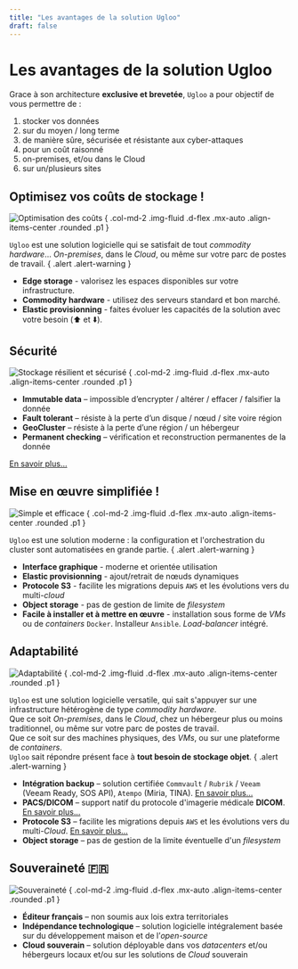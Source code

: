```yaml
---
title: "Les avantages de la solution Ugloo"
draft: false
---
```


# Les avantages de la solution Ugloo

Grace à son architecture **exclusive et brevetée**, `Ugloo` a pour objectif de vous permettre de :

1. stocker vos données
1. sur du moyen / long terme
1. de manière sûre, sécurisée et résistante aux cyber-attaques
1. pour un coût raisonné
1. on-premises, et/ou dans le Cloud
1. sur un/plusieurs sites


## Optimisez vos coûts de stockage !

![Optimisation des coûts](images/noun-cost-effective-3852380.png "[img]Optimisation des coûts")
{ .col-md-2 .img-fluid .d-flex .mx-auto .align-items-center .rounded .p1 }

`Ugloo` est une solution logicielle qui se satisfait de tout _commodity hardware_… _On-premises_, dans le _Cloud_, ou même sur votre parc de postes de travail.
{ .alert .alert-warning }

- **Edge storage** - valorisez les espaces disponibles sur votre infrastructure.
- **Commodity hardware** - utilisez des serveurs standard et bon marché.
- **Elastic provisionning** - faites évoluer les capacités de la solution avec votre besoin (⬆️ et ⬇️).

## Sécurité

![Stockage résilient et sécurisé](images/noun-safe-6206410.png "[img]Stockage résilient et sécurisé")
{ .col-md-2 .img-fluid .d-flex .mx-auto .align-items-center .rounded .p1 }

- **Immutable data** – impossible d’encrypter / altérer / effacer / falsifier la donnée
- **Fault tolerant** – résiste à la perte d’un disque / nœud / site voire région
- **GeoCluster** – résiste à la perte d’une région / un hébergeur
- **Permanent checking** – vérification et reconstruction permanentes de la donnée

[En savoir plus…](../features/security/)

## Mise en œuvre simplifiée !

![Simple et efficace](images/noun-efficient-301259.png "[img]Simple et efficace")
{ .col-md-2 .img-fluid .d-flex .mx-auto .align-items-center .rounded .p1 }

`Ugloo` est une solution moderne : la configuration et l'orchestration du cluster sont automatisées en grande partie.
{ .alert .alert-warning }

- **Interface graphique** - moderne et orientée utilisation
- **Elastic provisionning** - ajout/retrait de nœuds dynamiques
- **Protocole S3** - facilite les migrations depuis `AWS` et les évolutions vers du multi-_cloud_
- **Object storage** - pas de gestion de limite de _filesystem_
- **Facile à installer et à mettre en œuvre** - installation sous forme de _VMs_ ou de _containers_ `Docker`. Installeur `Ansible`. _Load-balancer_ intégré.

## Adaptabilité

![Adaptabilité](images/noun-pocket-knife-2878616.png "[img]Adaptabilité")
{ .col-md-2 .img-fluid .d-flex .mx-auto .align-items-center .rounded .p1 }

`Ugloo` est une solution logicielle versatile, qui sait s'appuyer sur une infrastructure hétérogène de type _commodity hardware_.  
Que ce soit _On-premises_, dans le _Cloud_, chez un hébergeur plus ou moins traditionnel, ou même sur votre parc de postes de travail.  
Que ce soit sur des machines physiques, des _VMs_, ou sur une plateforme de _containers_.  
`Ugloo` sait répondre présent face à **tout besoin de stockage objet**.
{ .alert .alert-warning }

- **Intégration backup** – solution certifiée `Commvault` / `Rubrik` / `Veeam` (Veeam Ready, SOS API), `Atempo` (Miria, TINA). [En savoir plus…](/features/backup-backend/)
- **PACS/DICOM** – support natif du protocole d'imagerie médicale **DICOM**. [En savoir plus…](/features/dicom/)
- **Protocole S3** – facilite les migrations depuis `AWS` et les évolutions vers du multi-_Cloud_. [En savoir plus…](/features/aws-s3-compatibility)
- **Object storage** – pas de gestion de la limite éventuelle d'un _filesystem_

## Souveraineté 🇫🇷

![Souveraineté](images/noun-french-2518877.png "[img]Souveraineté")
{ .col-md-2 .img-fluid .d-flex .mx-auto .align-items-center .rounded .p1 }

- **Éditeur français** – non soumis aux lois extra territoriales
- **Indépendance technologique** – solution logicielle intégralement basée sur du développement maison et de l’_open-source_
- **Cloud souverain** – solution déployable dans vos _datacenters_ et/ou hébergeurs locaux et/ou sur les solutions de _Cloud_ souverain
